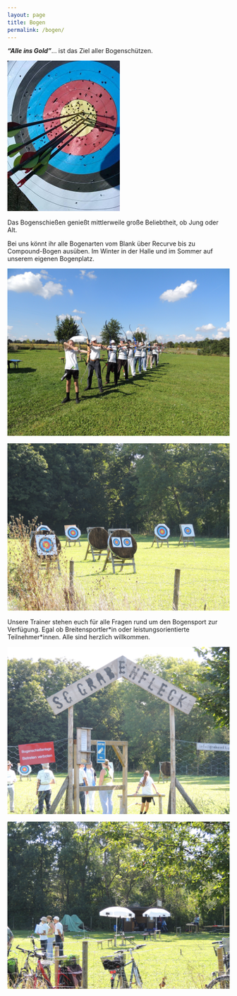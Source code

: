 ```yaml
---
layout: page
title: Bogen
permalink: /bogen/
---
```

***“Alle ins Gold”***... ist das Ziel aller Bogenschützen.

![](/images/uploads/bogen1.jpg)

Das Bogenschießen genießt mittlerweile große Beliebtheit, ob Jung oder Alt. 

Bei uns könnt ihr alle Bogenarten vom Blank über Recurve bis zu Compound-Bogen ausüben. Im Winter in der Halle und im Sommer auf unserem eigenen Bogenplatz.



![](/images/uploads/dscn0327.jpg)

![](/images/uploads/dscn0321.jpg)

Unsere Trainer stehen euch für alle Fragen rund um den Bogensport zur Verfügung. Egal ob Breitensportler\*in oder leistungsorientierte Teilnehmer\*innen. Alle sind herzlich willkommen.



![](/images/uploads/dscn0324.jpg)

![](/images/uploads/dscn0322.jpg)

![]()